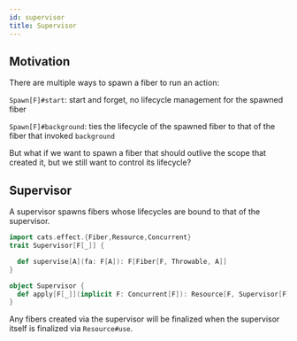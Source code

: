 ```yaml
---
id: supervisor
title: Supervisor
---
```


## Motivation

There are multiple ways to spawn a fiber to run an action:

`Spawn[F]#start`: start and forget, no lifecycle management for the spawned fiber 

`Spawn[F]#background`: ties the lifecycle of the spawned fiber to that of the fiber that invoked `background`

But what if we want to spawn a fiber that should outlive the scope that created
it, but we still want to control its lifecycle?

## Supervisor

A supervisor spawns fibers whose lifecycles are bound to that of the supervisor.

```scala mdoc:nest
import cats.effect.{Fiber,Resource,Concurrent}
trait Supervisor[F[_]] {

  def supervise[A](fa: F[A]): F[Fiber[F, Throwable, A]]
}

object Supervisor {
  def apply[F[_]](implicit F: Concurrent[F]): Resource[F, Supervisor[F]] = ???
}
```

Any fibers created via the supervisor will be finalized when the supervisor itself
is finalized via `Resource#use`.

